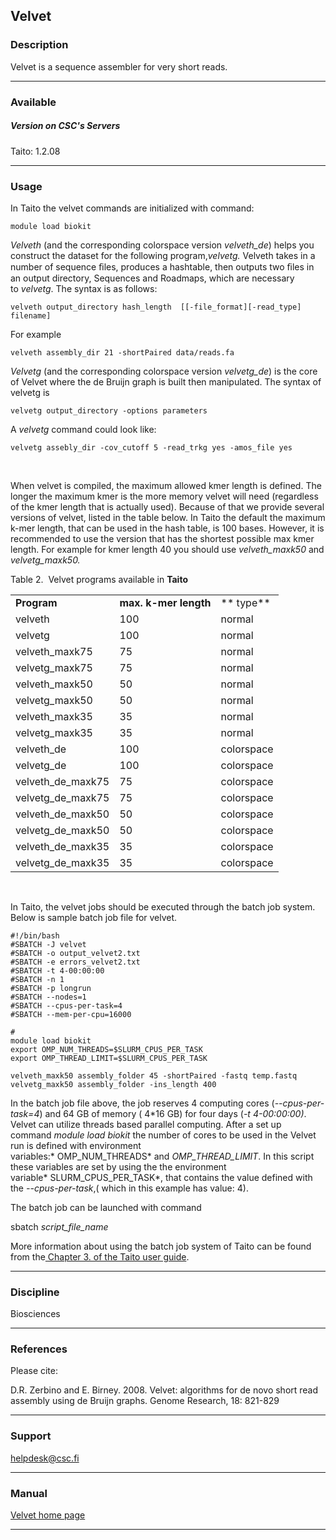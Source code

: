 ## Velvet

### Description

Velvet is a sequence assembler for very short reads.

------------------------------------------------------------------------

### Available

##### Version on CSC's Servers

Taito: 1.2.08

------------------------------------------------------------------------

### Usage

In Taito the velvet commands are initialized with command:

    module load biokit

*Velveth* (and  the  corresponding  colorspace  version *velveth\_de*)
helps    you    construct    the    dataset    for    the    following
program,*velvetg.* Velveth  takes  in  a   number  of  sequence  ﬁles,
produces a  hashtable, then outputs  two ﬁles in an  output directory,
Sequences and  Roadmaps, which are necessary  to *velvetg*. The syntax
is as follows:

    velveth output_directory hash_length  [[-file_format][-read_type] filename]

For example

    velveth assembly_dir 21 -shortPaired data/reads.fa

*Velvetg* (and the corresponding  colorspace version *velvetg\_de*) is
the  core  of  Velvet  where  the   de  Bruijn  graph  is  built  then
manipulated.  The syntax of velvetg is

    velvetg output_directory -options parameters

A *velvetg* command could look like:

    velvetg assebly_dir -cov_cutoff 5 -read_trkg yes -amos_file yes

 

When  velvet  is   compiled,  the  maximum  allowed   kmer  length  is
defined. The  longer the maximum kmer  is the more memory  velvet will
need (regardless of the kmer length that is actually used). Because of
that  we provide  several  versions  of velvet,  listed  in the  table
below. In Taito the default the maximum k-mer length, that can be used
in the hash table, is 100 bases. However, it is recommended to use the
version that  has the shortest  possible max kmer length.  For example
for   kmer   length   40   you  should   use   *velveth\_maxk50*   and
*velvetg\_maxk50.*

  
Table 2.  Velvet programs available in **Taito**

|                     | | |
|---------------------|-----------------------|------------|
| **Program** | **max. k-mer length** | ** type** |
| velveth | 100 | normal |
| velvetg | 100 | normal |
| velveth\_maxk75 | 75 | normal |
| velvetg\_maxk75 | 75 | normal |
| velveth\_maxk50 | 50 | normal |
| velvetg\_maxk50 | 50 | normal |
| velveth\_maxk35 | 35 | normal |
| velvetg\_maxk35 | 35 | normal |
| velveth\_de | 100 | colorspace |
| velvetg\_de | 100 | colorspace |
| velveth\_de\_maxk75 | 75 | colorspace |
| velvetg\_de\_maxk75 | 75 | colorspace |
| velveth\_de\_maxk50 | 50 | colorspace |
| velvetg\_de\_maxk50 | 50 | colorspace |
| velveth\_de\_maxk35 | 35 | colorspace |
| velvetg\_de\_maxk35 | 35 | colorspace |

 

In Taito,  the velvet jobs  should be  executed through the  batch job
system. Below is sample batch job file for velvet.

    #!/bin/bash
    #SBATCH -J velvet
    #SBATCH -o output_velvet2.txt
    #SBATCH -e errors_velvet2.txt
    #SBATCH -t 4-00:00:00
    #SBATCH -n 1
    #SBATCH -p longrun
    #SBATCH --nodes=1
    #SBATCH --cpus-per-task=4
    #SBATCH --mem-per-cpu=16000

    #
    module load biokit
    export OMP_NUM_THREADS=$SLURM_CPUS_PER_TASK
    export OMP_THREAD_LIMIT=$SLURM_CPUS_PER_TASK

    velveth_maxk50 assembly_folder 45 -shortPaired -fastq temp.fastq
    velvetg_maxk50 assembly_folder -ins_length 400

In  the batch  job  file above,  the job  reserves  4 computing  cores
(*--cpus-per-task=4*) and  64 GB of memory  ( 4\*16 GB) for  four days
(*-t  4-00:00:00)*.   Velvet  can   utilize  threads   based  parallel
computing. After a  set up command *module load  biokit* the number of
cores  to be  used  in  the Velvet  run  is  defined with  environment
variables:* OMP\_NUM\_THREADS* and *OMP\_THREAD\_LIMIT*.    In    this
script  these  variables   are  set  by  using   the  the  environment
variable* SLURM\_CPUS\_PER\_TASK*,  that  contains the  value  defined
with the *--cpus-per-task*,( which in this example has value: 4).

The batch job can be launched with command

sbatch *script\_file\_name*

More information  about using  the batch  job system  of Taito  can be
found from the[ Chapter 3. of the Taito user guide].

------------------------------------------------------------------------

### Discipline

Biosciences  

------------------------------------------------------------------------

### References

Please cite:

D.R. Zerbino and E. Birney. 2008. Velvet: algorithms for de novo short
read assembly using de Bruijn graphs. Genome Research, 18: 821-829

------------------------------------------------------------------------

### Support

helpdesk@csc.fi

------------------------------------------------------------------------

### Manual

[Velvet home page]

------------------------------------------------------------------------

  [ Chapter 3. of the Taito user guide]: https://research.csc.fi/taito-batch-jobs
  [Velvet home page]: http://en.wikipedia.org/wiki/Velvet_assembler
